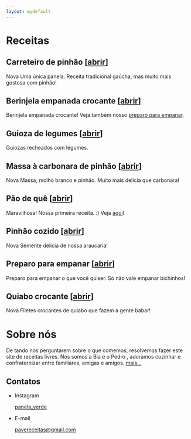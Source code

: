 ```yaml
---
layout: mydefault
---
```

# Receitas

## Carreteiro de pinhão [[abrir](./receitas/carreteiro_de_pinhao.md)] 

<span class="badge badge-warning">Nova</span> Uma única panela. Receita tradicional gaúcha, mas muito mais gostosa com pinhão!  <i class="fas fa-seedling"></i>

## Berinjela empanada crocante [[abrir](./receitas/berinjela_empanada_crocante.md)] 

Berinjela empanada crocante! Veja também nosso [preparo para empanar](./receitas/preparo_para_empanar.md). 

## Guioza de legumes [[abrir](./receitas/guioza_de_legumes.md)]

Guiozas recheados com legumes.

## Massa à carbonara de pinhão [[abrir](./receitas/massa_a_carbonara_de_pinhao.md)]

<span class="badge badge-warning">Nova</span> Massa, molho branco e pinhão. Muito mais delícia que carbonara! <i class="fas fa-seedling"></i>


## Pão de quê [[abrir](./receitas/pao_de_que.md)]

<span class="badge badge-success">Maravilhosa!</span> Nossa primeira receita. :)
Veja [aqui](/receitas/pao_de_que.md)!

## Pinhão cozido [[abrir](./receitas/pinhao_cozido.md)] 

<span class="badge badge-warning">Nova</span> Semente delícia de nossa araucaria!  <i class="fas fa-seedling"></i>

## Preparo para empanar [[abrir](./receitas/preparo_para_empanar.md)]

Preparo para empanar o que você quiser. Só não vale empanar bichinhos! <i class="fas fa-seedling"></i> <i class="fas fa-smile-wink"></i>

## Quiabo crocante [[abrir](./receitas/quiabo_crocante.md)]

<span class="badge badge-warning">Nova</span> Filetes crocantes de quiabo que fazem a gente babar! <i class="fas fa-laugh-wink"></i>

# Sobre nós

De tando nos perguntarem sobre o que comemos, resolvemos fazer este site de receitas livres. Nós somos a Bia <i class="fas fa-smile-beam"></i> e o Pedro <i class="fas fa-laugh-wink"></i>, adoramos cozinhar e confraternizar entre familiares, amigas e amigos. [mais...](./sobre.md)

## Contatos

* Instagram

  <a href="https://www.instagram.com/panela_verde/"><i class="fab fa-instagram"></i> panela_verde</a>

* E-mail

  [pavereceitas@gmail.com](mailto:pavereceitas@gmail.com)
